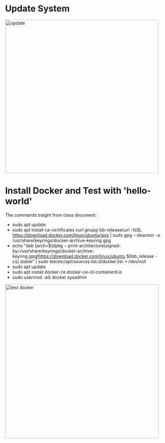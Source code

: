 # Update System
<img width="496" alt="update" src="https://user-images.githubusercontent.com/114501322/200607127-bf2e276e-8dc8-44bb-ad91-c5b8e2e4b897.png">

# Install Docker and Test with 'hello-world'
The commands traight from class document:
- sudo apt update
- sudo apt install ca-certificates curl gnupg lsb-releasecurl -fsSL https://download.docker.com/linux/ubuntu/gpg | sudo gpg --dearmor -o /usr/share/keyrings/docker-archive-keyring.gpg
- echo "deb [arch=$(dpkg --print-architecture)signed-by=/usr/share/keyrings/docker-archive-keyring.gpg]https://download.docker.com/linux/ubuntu $(lsb_release -cs) stable" | sudo tee/etc/apt/sources.list.d/docker.list > /dev/null
- sudo apt update
- sudo apt install docker-ce docker-ce-cli containerd.io
- sudo usermod -aG docker sysadmin

<img width="497" alt="test docker" src="https://user-images.githubusercontent.com/114501322/200607319-9318bfd7-e132-4744-ba23-ea23320d63e7.png">
